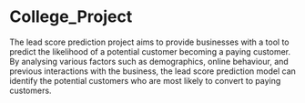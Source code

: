 # College_Project
The lead score prediction project aims to provide businesses with a tool to predict the likelihood of a potential customer becoming a paying customer. By analysing various factors such as demographics, online behaviour, and previous interactions with the business, the lead score prediction model can identify the potential customers who are most likely to convert to paying customers.
